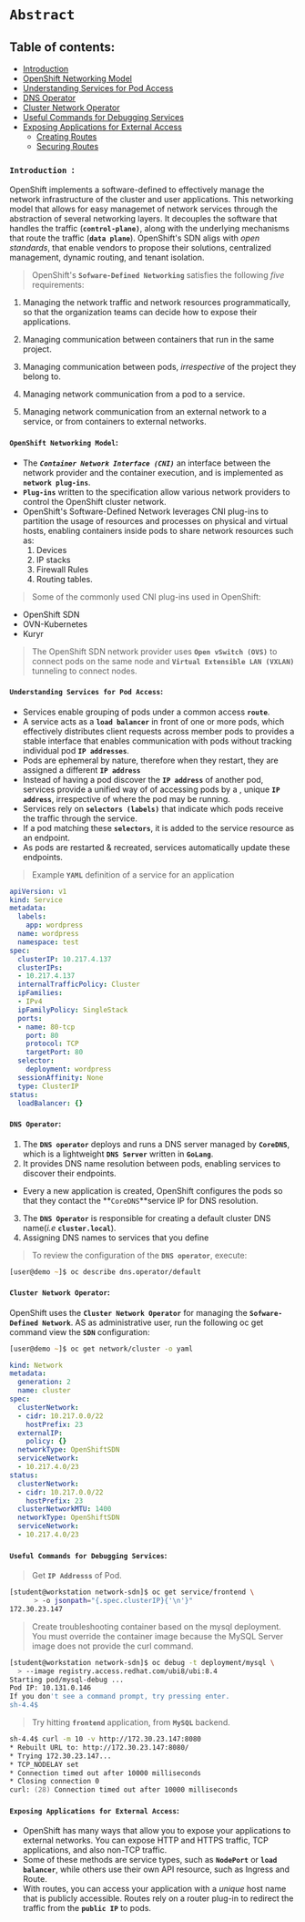 # **`Abstract`**

## **Table of contents**:
  - [Introduction](#introduction)
  - [OpenShift Networking Model](#openshift-networking-model)
  - [Understanding Services for Pod Access](#understanding-services-for-pod-access)
  - [DNS Operator](#dns-operator)
  - [Cluster Network Operator](#cluster-network-operator)
  - [Useful Commands for Debugging Services](#useful-commands-for-debugging-services)
  - [Exposing Applications for External Access](#exposing-applications-for-external-access)
    - [Creating Routes](#creating-routes)
    - [Securing Routes](#securing-routes)
    
    


### **`Introduction `**:

OpenShift implements a software-defined to effectively manage the network infrastructure of the cluster and user applications. This networking model that allows for easy managemet of network services through the abstraction of several networking layers. It decouples the software that handles the traffic (**`control-plane)`**, along with the underlying mechanisms that route the traffic (**`data plane`**). OpenShift's SDN aligs with *open standards*, that enable vendors to propose their solutions, centralized management, dynamic routing, and tenant isolation.

> OpenShift's **`Sofware-Defined Networking`** satisfies the following *five* requirements:
1. Managing the network traffic and network resources programmatically, so that the organization teams can decide how to expose their applications.

2. Managing communication between containers that run in the same project.

3. Managing communication between pods, *irrespective* of the project they belong to.

4. Managing network communication from a pod to a service.

5. Managing network communication from an external network to a service, or from containers to external networks.


#### **`OpenShift Networking Model`**:

- The ***`Container Network Interface (CNI)`*** an interface between the network provider
and the container execution, and is implemented as **`network plug-ins`**. 
- **`Plug-ins`** written to the specification allow various network providers to control the OpenShift cluster network.
- OpenShift's Software-Defined Network leverages CNI plug-ins to partition the usage of resources and processes on physical and virtual hosts, enabling containers inside pods to share network resources such as:
  1. Devices
  2. IP stacks
  3. Firewall Rules
  4. Routing tables. 

> Some of the commonly used CNI plug-ins used in OpenShift:

- OpenShift SDN
- OVN-Kubernetes
- Kuryr

> The OpenShift SDN network provider uses **`Open vSwitch (OVS)`** to connect pods on the same node and **`Virtual Extensible LAN (VXLAN)`** tunneling to connect nodes. 


#### **`Understanding Services for Pod Access`**:

- Services enable grouping of pods under a common access **`route`**. 
- A service acts as a **`load balancer`** in front of one or more pods, which effectively distributes client requests across member pods to provides a stable interface that enables communication with pods without tracking individual pod **`IP addresses`**.
- Pods are ephemeral by nature, therefore when they restart, they are assigned a different **`IP address`** 
- Instead of having a pod discover the **`IP address`** of another pod, services provide a unified way of of accessing pods by a , unique **`IP address`**, irrespective of where the pod may be running.
- Services rely on **`selectors (labels)`** that indicate which pods receive the traffic through the service. 
- If a pod matching these **`selectors`**, it is added to the service resource as an endpoint.
- As pods are restarted & recreated, services automatically update these endpoints. 

> Example **`YAML`** definition of a service for an application

```yaml
apiVersion: v1
kind: Service
metadata:
  labels:
    app: wordpress
  name: wordpress
  namespace: test
spec:
  clusterIP: 10.217.4.137
  clusterIPs:
  - 10.217.4.137
  internalTrafficPolicy: Cluster
  ipFamilies:
  - IPv4
  ipFamilyPolicy: SingleStack
  ports:
  - name: 80-tcp
    port: 80
    protocol: TCP
    targetPort: 80
  selector:
    deployment: wordpress
  sessionAffinity: None
  type: ClusterIP
status:
  loadBalancer: {}
```

#### **`DNS Operator`**:

1. The **`DNS operator`** deploys and runs a DNS server managed by **`CoreDNS`**, which is a lightweight **`DNS Server`** written in **`GoLang`**. 
2. It provides DNS name resolution between pods, enabling services to discover their endpoints.
- Every a new application is created, OpenShift configures the pods so that they contact the **`CoreDNS`**service IP for DNS resolution.
3. The **`DNS Operator`** is responsible for creating a default cluster DNS name(*i.e* **`cluster.local`**).
4. Assigning DNS names to services that you define 

> To review the configuration of the **`DNS operator`**, execute:

```zsh
[user@demo ~]$ oc describe dns.operator/default
````

#### **`Cluster Network Operator`**:

OpenShift uses the **`Cluster Network Operator`** for managing the **`Sofware-Defined Network`**. AS as administrative user, run the following oc get command view the **`SDN`** configuration:

```zsh
[user@demo ~]$ oc get network/cluster -o yaml
```

```yaml
kind: Network
metadata:
  generation: 2
  name: cluster
spec:
  clusterNetwork:
  - cidr: 10.217.0.0/22
    hostPrefix: 23
  externalIP:
    policy: {}
  networkType: OpenShiftSDN
  serviceNetwork:
  - 10.217.4.0/23
status:
  clusterNetwork:
  - cidr: 10.217.0.0/22
    hostPrefix: 23
  clusterNetworkMTU: 1400
  networkType: OpenShiftSDN
  serviceNetwork:
  - 10.217.4.0/23
```

#### **`Useful Commands for Debugging Services`**:

> Get **`IP Addresss`** of Pod.

```zsh
[student@workstation network-sdn]$ oc get service/frontend \ 
      > -o jsonpath="{.spec.clusterIP}{'\n'}"
172.30.23.147
```

> Create troubleshooting container based on the mysql deployment. You must override the container image because the MySQL Server image does not provide the curl command.

```zsh
[student@workstation network-sdn]$ oc debug -t deployment/mysql \
  > --image registry.access.redhat.com/ubi8/ubi:8.4
Starting pod/mysql-debug ...
Pod IP: 10.131.0.146
If you don't see a command prompt, try pressing enter.
sh-4.4$
```

> Try hitting **`frontend`** application, from **`MySQL`** backend.

```zsh
sh-4.4$ curl -m 10 -v http://172.30.23.147:8080 
* Rebuilt URL to: http://172.30.23.147:8080/
* Trying 172.30.23.147...
* TCP_NODELAY set
* Connection timed out after 10000 milliseconds
* Closing connection 0
curl: (28) Connection timed out after 10000 milliseconds
```

#### **`Exposing Applications for External Access`**:

- OpenShift has many ways that allow you to expose your applications to external networks. You can expose HTTP and HTTPS traffic, TCP applications, and also non-TCP traffic. 
- Some of these methods are service types, such as **`NodePort`** or **`load balancer`**, while others use their own API resource, such as Ingress and Route.
- With routes, you can access your application with a *unique* host name that is publicly accessible. Routes rely on a router plug-in to redirect the traffic from the **`public IP`** to pods.










